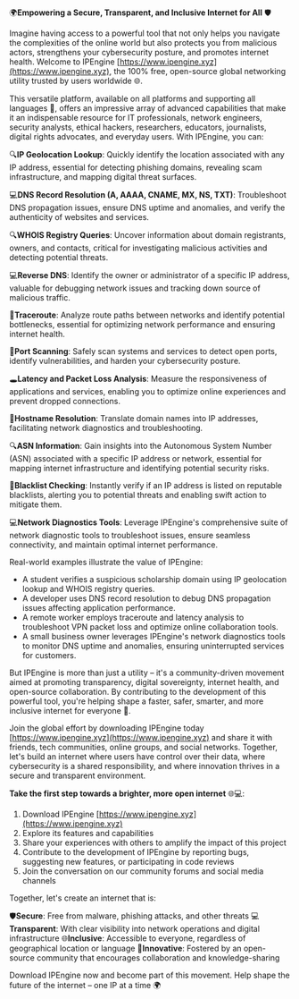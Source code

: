 🌍**Empowering a Secure, Transparent, and Inclusive Internet for All** 🛡️

Imagine having access to a powerful tool that not only helps you navigate the complexities of the online world but also protects you from malicious actors, strengthens your cybersecurity posture, and promotes internet health. Welcome to IPEngine [https://www.ipengine.xyz](https://www.ipengine.xyz), the 100% free, open-source global networking utility trusted by users worldwide 🌐.

This versatile platform, available on all platforms and supporting all languages 📡, offers an impressive array of advanced capabilities that make it an indispensable resource for IT professionals, network engineers, security analysts, ethical hackers, researchers, educators, journalists, digital rights advocates, and everyday users. With IPEngine, you can:

🔍**IP Geolocation Lookup**: Quickly identify the location associated with any IP address, essential for detecting phishing domains, revealing scam infrastructure, and mapping digital threat surfaces.

💻**DNS Record Resolution (A, AAAA, CNAME, MX, NS, TXT)**: Troubleshoot DNS propagation issues, ensure DNS uptime and anomalies, and verify the authenticity of websites and services.

🔍**WHOIS Registry Queries**: Uncover information about domain registrants, owners, and contacts, critical for investigating malicious activities and detecting potential threats.

💻**Reverse DNS**: Identify the owner or administrator of a specific IP address, valuable for debugging network issues and tracking down source of malicious traffic.

📡**Traceroute**: Analyze route paths between networks and identify potential bottlenecks, essential for optimizing network performance and ensuring internet health.

💸**Port Scanning**: Safely scan systems and services to detect open ports, identify vulnerabilities, and harden your cybersecurity posture.

🕳️**Latency and Packet Loss Analysis**: Measure the responsiveness of applications and services, enabling you to optimize online experiences and prevent dropped connections.

📡**Hostname Resolution**: Translate domain names into IP addresses, facilitating network diagnostics and troubleshooting.

🔍**ASN Information**: Gain insights into the Autonomous System Number (ASN) associated with a specific IP address or network, essential for mapping internet infrastructure and identifying potential security risks.

🚨**Blacklist Checking**: Instantly verify if an IP address is listed on reputable blacklists, alerting you to potential threats and enabling swift action to mitigate them.

💻**Network Diagnostics Tools**: Leverage IPEngine's comprehensive suite of network diagnostic tools to troubleshoot issues, ensure seamless connectivity, and maintain optimal internet performance.

Real-world examples illustrate the value of IPEngine:

* A student verifies a suspicious scholarship domain using IP geolocation lookup and WHOIS registry queries.
* A developer uses DNS record resolution to debug DNS propagation issues affecting application performance.
* A remote worker employs traceroute and latency analysis to troubleshoot VPN packet loss and optimize online collaboration tools.
* A small business owner leverages IPEngine's network diagnostics tools to monitor DNS uptime and anomalies, ensuring uninterrupted services for customers.

But IPEngine is more than just a utility – it's a community-driven movement aimed at promoting transparency, digital sovereignty, internet health, and open-source collaboration. By contributing to the development of this powerful tool, you're helping shape a faster, safer, smarter, and more inclusive internet for everyone 🚀.

Join the global effort by downloading IPEngine today [https://www.ipengine.xyz](https://www.ipengine.xyz) and share it with friends, tech communities, online groups, and social networks. Together, let's build an internet where users have control over their data, where cybersecurity is a shared responsibility, and where innovation thrives in a secure and transparent environment.

**Take the first step towards a brighter, more open internet** 🌐💻:

1. Download IPEngine [https://www.ipengine.xyz](https://www.ipengine.xyz)
2. Explore its features and capabilities
3. Share your experiences with others to amplify the impact of this project
4. Contribute to the development of IPEngine by reporting bugs, suggesting new features, or participating in code reviews
5. Join the conversation on our community forums and social media channels

Together, let's create an internet that is:

🛡️**Secure**: Free from malware, phishing attacks, and other threats
💻**Transparent**: With clear visibility into network operations and digital infrastructure
🌐**Inclusive**: Accessible to everyone, regardless of geographical location or language
🚀**Innovative**: Fostered by an open-source community that encourages collaboration and knowledge-sharing

Download IPEngine now and become part of this movement. Help shape the future of the internet – one IP at a time 🌍